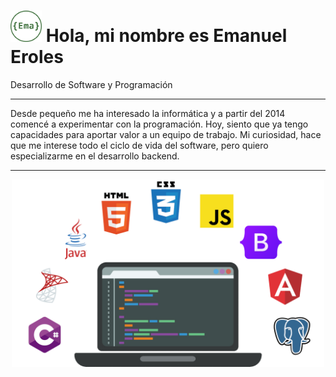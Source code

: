 <h1><img src="LogoEma.png" width="50px"> Hola, mi nombre es Emanuel Eroles</h1>
<p>Desarrollo de Software y Programación</p>
<hr>
<p>Desde pequeño me ha interesado la informática y a partir del 2014 comencé a experimentar con la programación. Hoy, siento que ya tengo capacidades para aportar valor a un equipo de trabajo. Mi curiosidad, hace que me interese todo el ciclo de vida del software, pero quiero especializarme en el desarrollo backend.</p>
<hr>
<p align="center"><img src="NotebookConLogos.png" width="500px" style="text-align: center;"></p>
